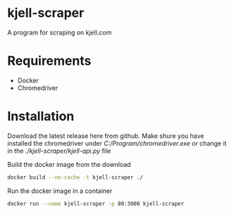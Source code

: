 # kjell-scraper
A program for scraping on kjell.com

# Requirements
* Docker
* Chromedriver

# Installation
Download the latest release here from github.
Make shure you have installed the chromedriver under *C:/Program/chromedriver.exe* or change it in the *./kjell-scraper/kjell-api.py* file

Build the docker image from the download
```bash
docker build --no-cache -t kjell-scraper ./
```
Run the docker image in a container
```bash
docker run --name kjell-scraper -p 80:3000 kjell-scraper
```
